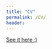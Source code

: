 ```yaml
---
title: "CV"
permalink: /CV/
header:
---
```

[See it here :)](http://ToadHanks.github.io/images/mihir_resume_2019v5.pdf)
